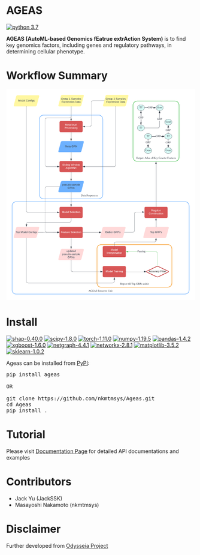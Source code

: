 # AGEAS
[![python 3.7](https://img.shields.io/badge/python-3.7-brightgreen)](https://www.python.org/)

**AGEAS (AutoML-based Genomics fEatrue extrAction System)** is to find key genomics factors, including genes and regulatory pathways, in determining cellular phenotype.

# Workflow Summary
![Workflow](docs/images/summary.png)

# Install

[![shap-0.40.0](https://img.shields.io/badge/shap-0.40.0-red)](http://github.com/slundberg/shap)
[![scipy-1.8.0](https://img.shields.io/badge/scipy-1.8.0-orange)](https://github.com/scipy/scipy)
[![torch-1.11.0](https://img.shields.io/badge/torch-1.11.0-yellow)](https://github.com/pytorch/pytorch)
[![numpy-1.19.5](https://img.shields.io/badge/numpy-1.19.5-green)](https://github.com/numpy/numpy)
[![pandas-1.4.2](https://img.shields.io/badge/pandas-1.4.2-blue)](https://github.com/pandas-dev/pandas)
[![xgboost-1.6.0](https://img.shields.io/badge/xgboost-1.6.0-indigo)](https://github.com/dmlc/xgboost)
[![netgraph-4.4.1](https://img.shields.io/badge/netgraph-4.4.1-violet)](https://github.com/paulbrodersen/netgraph)
[![networkx-2.8.1](https://img.shields.io/badge/networkx-2.8.1-black)](https://github.com/networkx/networkx)
[![matplotlib-3.5.2](https://img.shields.io/badge/matplotlib-3.5.2-silver)](https://github.com/matplotlib/matplotlib)
[![sklearn-1.0.2](https://img.shields.io/badge/sklearn-1.0.2-gold)](https://github.com/scikit-learn/scikit-learn)


Ageas can be installed from [PyPI](https://pypi.org/project/Ageas/):

<pre>
pip install ageas

OR

git clone https://github.com/nkmtmsys/Ageas.git
cd Ageas
pip install .
</pre>


# Tutorial

Please visit [Documentation Page](https://nkmtmsys.github.io/Ageas/html/index.html) for detailed API documentations and examples

# Contributors

+ Jack Yu (JackSSK)
+ Masayoshi Nakamoto (nkmtmsys)



# Disclaimer

Further developed from [Odysseia Project](https://www.biorxiv.org/content/10.1101/2022.02.17.480852v1)
